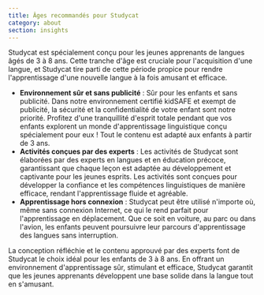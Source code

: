 ```yaml
---
title: Âges recommandés pour Studycat
category: about
section: insights
---
```

Studycat est spécialement conçu pour les jeunes apprenants de langues âgés de 3 à 8 ans\. Cette tranche d'âge est cruciale pour l'acquisition d'une langue, et Studycat tire parti de cette période propice pour rendre l'apprentissage d'une nouvelle langue à la fois amusant et efficace\.


* **Environnement sûr et sans publicité** : Sûr pour les enfants et sans publicité\. Dans notre environnement certifié kidSAFE et exempt de publicité, la sécurité et la confidentialité de votre enfant sont notre priorité\. Profitez d'une tranquillité d'esprit totale pendant que vos enfants explorent un monde d'apprentissage linguistique conçu spécialement pour eux \! Tout le contenu est adapté aux enfants à partir de 3 ans\.
* **Activités conçues par des experts** : Les activités de Studycat sont élaborées par des experts en langues et en éducation précoce, garantissant que chaque leçon est adaptée au développement et captivante pour les jeunes esprits\. Les activités sont conçues pour développer la confiance et les compétences linguistiques de manière efficace, rendant l'apprentissage fluide et agréable\.
* **Apprentissage hors connexion** : Studycat peut être utilisé n'importe où, même sans connexion Internet, ce qui le rend parfait pour l'apprentissage en déplacement\. Que ce soit en voiture, au parc ou dans l'avion, les enfants peuvent poursuivre leur parcours d'apprentissage des langues sans interruption\.


La conception réfléchie et le contenu approuvé par des experts font de Studycat le choix idéal pour les enfants de 3 à 8 ans\. En offrant un environnement d'apprentissage sûr, stimulant et efficace, Studycat garantit que les jeunes apprenants développent une base solide dans la langue tout en s'amusant\.